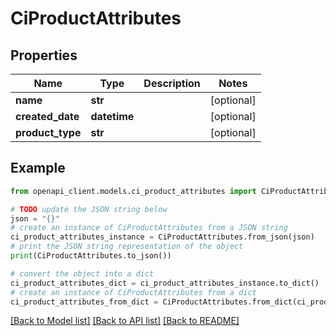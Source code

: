 # CiProductAttributes


## Properties

Name | Type | Description | Notes
------------ | ------------- | ------------- | -------------
**name** | **str** |  | [optional] 
**created_date** | **datetime** |  | [optional] 
**product_type** | **str** |  | [optional] 

## Example

```python
from openapi_client.models.ci_product_attributes import CiProductAttributes

# TODO update the JSON string below
json = "{}"
# create an instance of CiProductAttributes from a JSON string
ci_product_attributes_instance = CiProductAttributes.from_json(json)
# print the JSON string representation of the object
print(CiProductAttributes.to_json())

# convert the object into a dict
ci_product_attributes_dict = ci_product_attributes_instance.to_dict()
# create an instance of CiProductAttributes from a dict
ci_product_attributes_from_dict = CiProductAttributes.from_dict(ci_product_attributes_dict)
```
[[Back to Model list]](../README.md#documentation-for-models) [[Back to API list]](../README.md#documentation-for-api-endpoints) [[Back to README]](../README.md)


